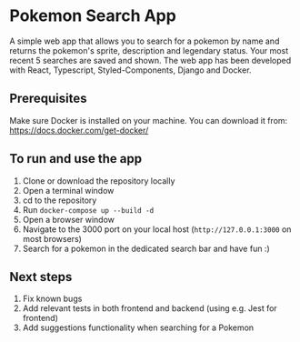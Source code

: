 # Pokemon Search App

A simple web app that allows you to search for a pokemon by name and returns the pokemon's sprite, description and legendary status. Your most recent 5 searches are saved and shown.
The web app has been developed with React, Typescript, Styled-Components, Django and Docker.


## Prerequisites

Make sure Docker is installed on your machine. You can download it from: 
https://docs.docker.com/get-docker/


## To run and use the app

1. Clone or download the repository locally 
2. Open a terminal window
3. cd to the repository
4. Run `docker-compose up --build -d`
5. Open a browser window
6. Navigate to the 3000 port on your local host (`http://127.0.0.1:3000` on most browsers)
7. Search for a pokemon in the dedicated search bar and have fun :)

## Next steps
1. Fix known bugs
2. Add relevant tests in both frontend and backend (using e.g. Jest for frontend)   
3. Add suggestions functionality when searching for a Pokemon